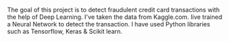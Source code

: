 The goal of this project is to detect fraudulent credit card transactions with the help of Deep Learning. I've taken the data from Kaggle.com. Iive trained a Neural Network to detect the transaction. I have used Python libraries such as Tensorflow, Keras & Scikit learn.  
